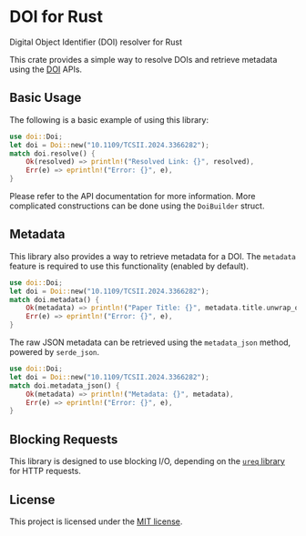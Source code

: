 # DOI for Rust
Digital Object Identifier (DOI) resolver for Rust

This crate provides a simple way to resolve DOIs and retrieve metadata
using the [DOI](https://www.doi.org) APIs.

## Basic Usage
The following is a basic example of using this library:
```rust
use doi::Doi;
let doi = Doi::new("10.1109/TCSII.2024.3366282");
match doi.resolve() {
    Ok(resolved) => println!("Resolved Link: {}", resolved),
    Err(e) => eprintln!("Error: {}", e),
}
```
Please refer to the API documentation for more information.
More complicated constructions can be done using the `DoiBuilder` struct.

## Metadata
This library also provides a way to retrieve metadata for a DOI.
The `metadata` feature is required to use this functionality (enabled by default).

```rust
use doi::Doi;
let doi = Doi::new("10.1109/TCSII.2024.3366282");
match doi.metadata() {
    Ok(metadata) => println!("Paper Title: {}", metadata.title.unwrap_or("<unknown>".to_string())),
    Err(e) => eprintln!("Error: {}", e),
}
```

The raw JSON metadata can be retrieved using the `metadata_json` method,
powered by `serde_json`.
```rust
use doi::Doi;
let doi = Doi::new("10.1109/TCSII.2024.3366282");
match doi.metadata_json() {
    Ok(metadata) => println!("Metadata: {}", metadata),
    Err(e) => eprintln!("Error: {}", e),
}
```

## Blocking Requests
This library is designed to use blocking I/O,
depending on the [`ureq` library](https://docs.rs/ureq) for HTTP requests.

## License
This project is licensed under the [MIT license](LICENSE).
